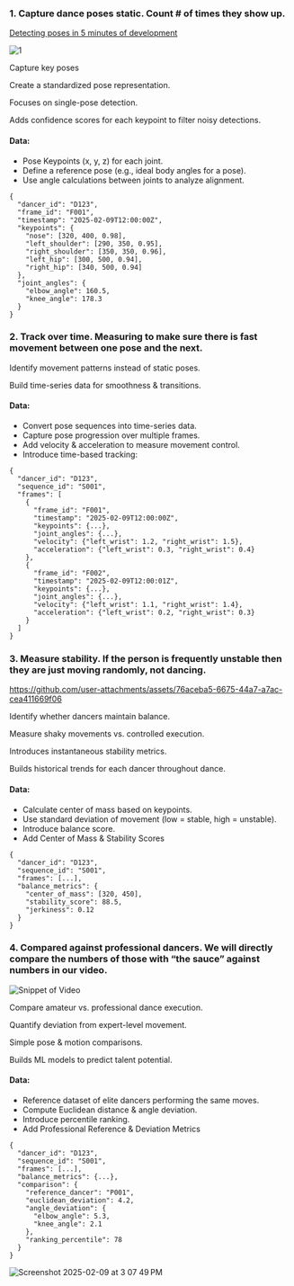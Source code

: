 ### 1. Capture dance poses static. Count # of times they show up.

[Detecting poses in 5 minutes of development](https://www.loom.com/share/b1aa128e1cce4944bcd96fc25534bc2a?sid=342d3c8f-b58d-490b-8bfc-eaef2ad14dda )

![1](https://github.com/user-attachments/assets/2c379607-5895-4e0d-a020-43bc91820882)

Capture key poses 

Create a standardized pose representation.

Focuses on single-pose detection.

Adds confidence scores for each keypoint to filter noisy detections.

#### Data:

- Pose Keypoints (x, y, z) for each joint.
- Define a reference pose (e.g., ideal body angles for a pose).
- Use angle calculations between joints to analyze alignment.

  
```
{
  "dancer_id": "D123",
  "frame_id": "F001",
  "timestamp": "2025-02-09T12:00:00Z",
  "keypoints": {
    "nose": [320, 400, 0.98],
    "left_shoulder": [290, 350, 0.95],
    "right_shoulder": [350, 350, 0.96],
    "left_hip": [300, 500, 0.94],
    "right_hip": [340, 500, 0.94]
  },
  "joint_angles": {
    "elbow_angle": 160.5,
    "knee_angle": 178.3
  }
}
```

### 2. Track over time.  Measuring to make sure there is fast movement between one pose and the next.

Identify movement patterns instead of static poses.

Build time-series data for smoothness & transitions.

#### Data:

- Convert pose sequences into time-series data.
- Capture pose progression over multiple frames.
- Add velocity & acceleration to measure movement control.
- Introduce time-based tracking:

```
{
  "dancer_id": "D123",
  "sequence_id": "S001",
  "frames": [
    {
      "frame_id": "F001",
      "timestamp": "2025-02-09T12:00:00Z",
      "keypoints": {...},
      "joint_angles": {...},
      "velocity": {"left_wrist": 1.2, "right_wrist": 1.5},
      "acceleration": {"left_wrist": 0.3, "right_wrist": 0.4}
    },
    {
      "frame_id": "F002",
      "timestamp": "2025-02-09T12:00:01Z",
      "keypoints": {...},
      "joint_angles": {...},
      "velocity": {"left_wrist": 1.1, "right_wrist": 1.4},
      "acceleration": {"left_wrist": 0.2, "right_wrist": 0.3}
    }
  ]
}
```

### 3. Measure stability.  If the person is frequently unstable then they are just moving randomly, not dancing.



https://github.com/user-attachments/assets/76aceba5-6675-44a7-a7ac-cea411669f06



Identify whether dancers maintain balance.

Measure shaky movements vs. controlled execution.

Introduces instantaneous stability metrics.

Builds historical trends for each dancer throughout dance.

#### Data:

- Calculate center of mass based on keypoints.
- Use standard deviation of movement (low = stable, high = unstable).
- Introduce balance score.
- Add Center of Mass & Stability Scores

```
{
  "dancer_id": "D123",
  "sequence_id": "S001",
  "frames": [...],
  "balance_metrics": {
    "center_of_mass": [320, 450],
    "stability_score": 88.5,
    "jerkiness": 0.12
  }
}
```

### 4. Compared against professional dancers.  We will directly compare the numbers of those with “the sauce” against numbers in our video.

![Snippet of Video](./images/dance_comp.gif)

Compare amateur vs. professional dance execution.

Quantify deviation from expert-level movement.

Simple pose & motion comparisons.

Builds ML models to predict talent potential.

#### Data:

- Reference dataset of elite dancers performing the same moves.
- Compute Euclidean distance & angle deviation.
- Introduce percentile ranking.
- Add Professional Reference & Deviation Metrics
  
```
{
  "dancer_id": "D123",
  "sequence_id": "S001",
  "frames": [...],
  "balance_metrics": {...},
  "comparison": {
    "reference_dancer": "P001",
    "euclidean_deviation": 4.2,
    "angle_deviation": {
      "elbow_angle": 5.3,
      "knee_angle": 2.1
    },
    "ranking_percentile": 78
  }
}
```


![Screenshot 2025-02-09 at 3 07 49 PM](https://github.com/user-attachments/assets/9b7cd9e8-6c34-43a9-8a5a-18314c1350ae)
